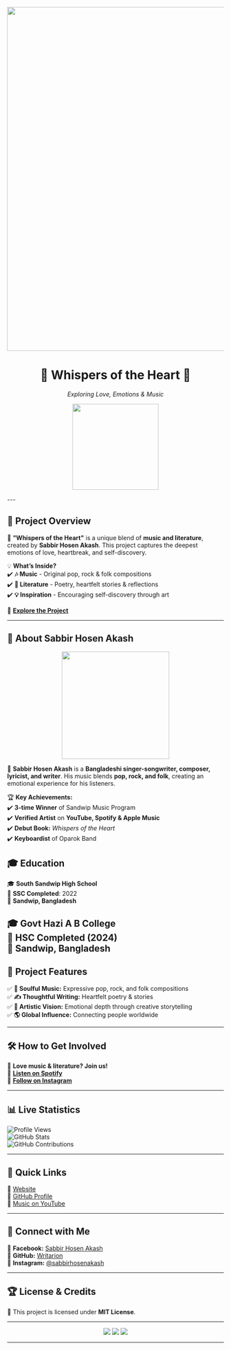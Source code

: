 <!-- 🔥 Animated Banner -->
<p align="center">
  <img src="https://media.giphy.com/media/Q7SKqn3G97xpmfSOvG/giphy.gif" width="800">
</p>

<h1 align="center">🎵 Whispers of the Heart 🎵</h1>
<p align="center">
  <i>Exploring Love, Emotions & Music</i>
</p>
<!-- Book Cover Image -->
<p align="center">
  <img src="https://github.com/user-attachments/assets/9260bc19-78ca-47a1-bfc8-873a6dd37877" width="200">
</p>
---

## 🎤 **Project Overview**
💖 **"Whispers of the Heart"** is a unique blend of **music and literature**, created by **Sabbir Hosen Akash**. This project captures the deepest emotions of love, heartbreak, and self-discovery.  

💡 **What’s Inside?**  
✔️ **🎶 Music** - Original pop, rock & folk compositions  
✔️ **📖 Literature** - Poetry, heartfelt stories & reflections  
✔️ **💡 Inspiration** - Encouraging self-discovery through art  

🔗 **[Explore the Project](https://books.google.com.bd/books?id=lyE2EQAAQBAJ)**  

---

## 👤 **About Sabbir Hosen Akash**
<p align="center">
  <img src="https://github.com/user-attachments/assets/e1292dd7-1311-450a-9119-0fa17bde76a1" width="250">
</p>

🎸 **Sabbir Hosen Akash** is a **Bangladeshi singer-songwriter, composer, lyricist, and writer**. His music blends **pop, rock, and folk**, creating an emotional experience for his listeners.  

🏆 **Key Achievements:**  
✔️ **3-time Winner** of Sandwip Music Program  
✔️ **Verified Artist** on **YouTube, Spotify & Apple Music**  
✔️ **Debut Book:** *Whispers of the Heart*  
✔️ **Keyboardist** of Oparok Band  

## 🎓 **Education**
🎓 **South Sandwip High School**  
📆 **SSC Completed**: 2022  
📍 **Sandwip, Bangladesh**

🎓 **Govt Hazi A B College**  
📆 **HSC Completed (2024)**  
📍 **Sandwip, Bangladesh**
---

## 🌟 **Project Features**
✅ **🎼 Soulful Music:** Expressive pop, rock, and folk compositions  
✅ **✍️ Thoughtful Writing:** Heartfelt poetry & stories  
✅ **🎨 Artistic Vision:** Emotional depth through creative storytelling  
✅ **🌎 Global Influence:** Connecting people worldwide  

---

## 🛠 **How to Get Involved**
💖 **Love music & literature? Join us!**  
🔗 **[Listen on Spotify](https://open.spotify.com/artist/XYZ)**  
🔗 **[Follow on Instagram](https://www.instagram.com/sabbirhosenakash)**  

---

## 📊 **Live Statistics**
![Profile Views](https://komarev.com/ghpvc/?username=sabbirhosen&label=Profile%20Views&color=blueviolet)  
![GitHub Stats](https://github-readme-stats.vercel.app/api?username=sabbirhosen&show_icons=true&theme=radical)  
![GitHub Contributions](https://github-readme-streak-stats.herokuapp.com/?user=sabbirhosen&theme=tokyonight)  

---

## 🚀 **Quick Links**
🔹 [Website](https://www.facebook.com/sabbirh0senakash)  
🔹 [GitHub Profile](https://github.com/sabbirhosen)  
🔹 [Music on YouTube](https://youtube.com/@sabbirhosenakash)  

---

## 🤝 **Connect with Me**
📌 **Facebook:** [Sabbir Hosen Akash](https://www.facebook.com/sabbirh0senakash)  
📌 **GitHub:** [Writarion](https://github.com/sabbirhosen)  
📌 **Instagram:** [@sabbirhosenakash](https://www.instagram.com/sabbirhosenakash)  

---

## 🏆 **License & Credits**
📜 This project is licensed under **MIT License**.  

---
  
<p align="center">
  <img src="https://img.shields.io/github/stars/sabbirhosen/Whispers-of-the-Heart?style=social">
  <img src="https://img.shields.io/github/forks/sabbirhosen/Whispers-of-the-Heart?style=social">
  <img src="https://img.shields.io/github/issues/sabbirhosen/Whispers-of-the-Heart">
</p>

---

